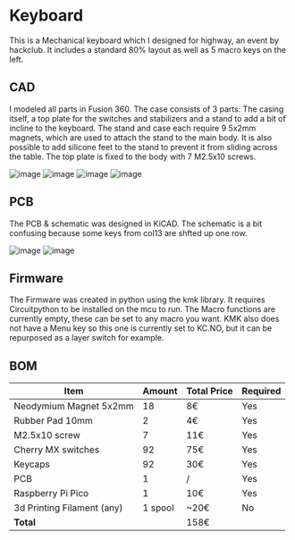 # Keyboard

This is a Mechanical keyboard which I designed for highway, an event by hackclub. It includes a standard 80% layout as well as 5 macro keys on the left.

## CAD
I modeled all parts in Fusion 360. The case consists of 3 parts: The casing itself, a top plate for the switches and stabilizers and a stand to add a bit of incline to the keyboard. The stand and case each require 9 5x2mm magnets, which are used to attach the stand to the main body. It is also possible to add silicone feet to the stand to prevent it from sliding across the table. The top plate is fixed to the body with 7 M2.5x10 screws.

![image](https://github.com/user-attachments/assets/4c5b50e1-e197-425b-a321-5df5b017ac8d)
![image](https://github.com/user-attachments/assets/2ce50790-c19f-4358-8761-7eab7cb244d8)
![image](https://github.com/user-attachments/assets/09a9d537-92cf-46b1-8555-03698aa71d8b)
![image](https://github.com/user-attachments/assets/6e9b3dd4-8d5f-457d-ae6b-6236d928ff65)

## PCB
The PCB & schematic was designed in KiCAD. The schematic is a bit confusing because some keys from col13 are shfted up one row.

![image](https://github.com/user-attachments/assets/0582f0b7-fe37-4078-ab03-c6fc5e5c43f2)
![image](https://github.com/user-attachments/assets/05275983-f0ca-41cb-a112-1fb1ae274621)

## Firmware
The Firmware was created in python using the kmk library. It requires Circuitpython to be installed on the mcu to run. The Macro functions are currently empty, these can be set to any macro you want. KMK also does not have a Menu key so this one is currently set to KC.NO, but it can be repurposed as a layer switch for example.

## BOM

| Item           | Amount         | Total Price    | Required |
|----------------|----------------|----------------|----------|
| Neodymium Magnet 5x2mm  | 18  | 8€  | Yes |
| Rubber Pad 10mm | 2  | 4€  | Yes |
| M2.5x10 screw  | 7  | 11€  | Yes |
| Cherry MX switches | 92 | 75€ | Yes |
| Keycaps | 92 | 30€ | Yes |
| PCB | 1 | / | Yes |
| Raspberry Pi Pico | 1 | 10€ | Yes |
| 3d Printing Filament (any) | 1 spool | ~20€ | No |
| **Total** | | 158€ |

